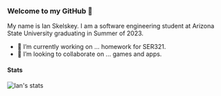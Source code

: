 ### Welcome to my GitHub 👋

My name is Ian Skelskey. I am a software engineering student at Arizona State University graduating in Summer of 2023.

- 🔭 I’m currently working on ... homework for SER321.
- 👯 I’m looking to collaborate on ... games and apps.

#### Stats
![Ian's stats](https://github-readme-stats.vercel.app/api?username=ianskelskey&show_icons=true&count_private=true)


<!--
**IanSkelskey/IanSkelskey** is a ✨ _special_ ✨ repository because its `README.md` (this file) appears on your GitHub profile.

Here are some ideas to get you started:

- 🔭 I’m currently working on ...
- 🌱 I’m currently learning ...
- 👯 I’m looking to collaborate on ...
- 🤔 I’m looking for help with ...
- 💬 Ask me about ...
- 📫 How to reach me: ...
- 😄 Pronouns: ...
- ⚡ Fun fact: ...
-->
